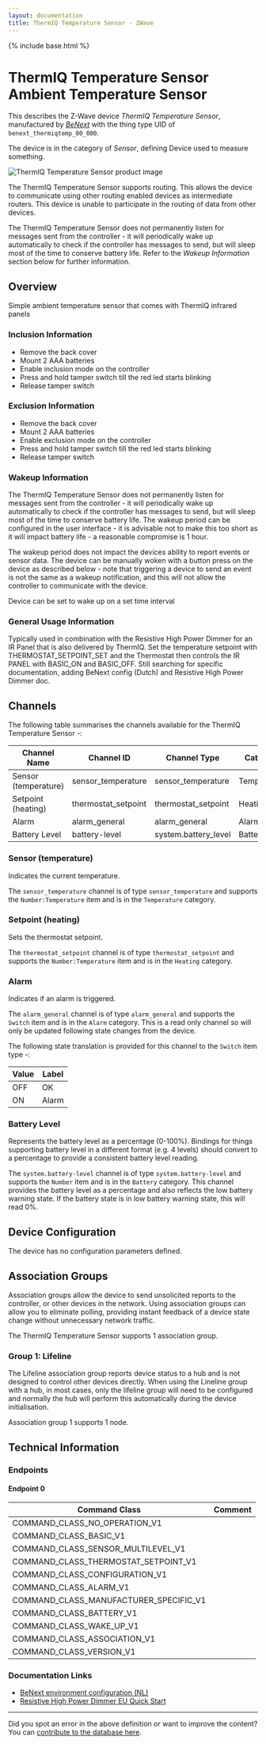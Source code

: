 ```yaml
---
layout: documentation
title: ThermIQ Temperature Sensor - ZWave
---
```


{% include base.html %}

# ThermIQ Temperature Sensor Ambient Temperature Sensor
This describes the Z-Wave device *ThermIQ Temperature Sensor*, manufactured by *[BeNext](http://www.benext.eu/)* with the thing type UID of ```benext_thermiqtemp_00_000```.

The device is in the category of *Sensor*, defining Device used to measure something.

![ThermIQ Temperature Sensor product image](https://opensmarthouse.org/zwavedatabase/1172/image/)


The ThermIQ Temperature Sensor supports routing. This allows the device to communicate using other routing enabled devices as intermediate routers.  This device is unable to participate in the routing of data from other devices.

The ThermIQ Temperature Sensor does not permanently listen for messages sent from the controller - it will periodically wake up automatically to check if the controller has messages to send, but will sleep most of the time to conserve battery life. Refer to the *Wakeup Information* section below for further information.

## Overview

Simple ambient temperature sensor that comes with ThermIQ infrared panels

### Inclusion Information

  * Remove the back cover
  * Mount 2 AAA batteries
  * Enable inclusion mode on the controller
  * Press and hold tamper switch till the red led starts blinking
  * Release tamper switch

### Exclusion Information

  * Remove the back cover
  * Mount 2 AAA batteries
  * Enable exclusion mode on the controller
  * Press and hold tamper switch till the red led starts blinking
  * Release tamper switch

### Wakeup Information

The ThermIQ Temperature Sensor does not permanently listen for messages sent from the controller - it will periodically wake up automatically to check if the controller has messages to send, but will sleep most of the time to conserve battery life. The wakeup period can be configured in the user interface - it is advisable not to make this too short as it will impact battery life - a reasonable compromise is 1 hour.

The wakeup period does not impact the devices ability to report events or sensor data. The device can be manually woken with a button press on the device as described below - note that triggering a device to send an event is not the same as a wakeup notification, and this will not allow the controller to communicate with the device.


Device can be set to wake up on a set time interval

### General Usage Information

Typically used in combination with the Resistive High Power Dimmer for an IR Panel that is also delivered by ThermIQ. Set the temperature setpoint with THERMOSTAT\_SETPOINT\_SET and the Thermostat then controls the IR PANEL with BASIC\_ON and BASIC\_OFF. Still searching for specific documentation, adding BeNext config (Dutch) and Resistive High Power Dimmer doc.

## Channels

The following table summarises the channels available for the ThermIQ Temperature Sensor -:

| Channel Name | Channel ID | Channel Type | Category | Item Type |
|--------------|------------|--------------|----------|-----------|
| Sensor (temperature) | sensor_temperature | sensor_temperature | Temperature | Number:Temperature | 
| Setpoint (heating) | thermostat_setpoint | thermostat_setpoint | Heating | Number:Temperature | 
| Alarm | alarm_general | alarm_general | Alarm | Switch | 
| Battery Level | battery-level | system.battery_level | Battery | Number |

### Sensor (temperature)
Indicates the current temperature.

The ```sensor_temperature``` channel is of type ```sensor_temperature``` and supports the ```Number:Temperature``` item and is in the ```Temperature``` category.

### Setpoint (heating)
Sets the thermostat setpoint.

The ```thermostat_setpoint``` channel is of type ```thermostat_setpoint``` and supports the ```Number:Temperature``` item and is in the ```Heating``` category.

### Alarm
Indicates if an alarm is triggered.

The ```alarm_general``` channel is of type ```alarm_general``` and supports the ```Switch``` item and is in the ```Alarm``` category. This is a read only channel so will only be updated following state changes from the device.

The following state translation is provided for this channel to the ```Switch``` item type -:

| Value | Label     |
|-------|-----------|
| OFF | OK |
| ON | Alarm |

### Battery Level
Represents the battery level as a percentage (0-100%). Bindings for things supporting battery level in a different format (e.g. 4 levels) should convert to a percentage to provide a consistent battery level reading.

The ```system.battery-level``` channel is of type ```system.battery-level``` and supports the ```Number``` item and is in the ```Battery``` category.
This channel provides the battery level as a percentage and also reflects the low battery warning state. If the battery state is in low battery warning state, this will read 0%.


## Device Configuration

The device has no configuration parameters defined.

## Association Groups

Association groups allow the device to send unsolicited reports to the controller, or other devices in the network. Using association groups can allow you to eliminate polling, providing instant feedback of a device state change without unnecessary network traffic.

The ThermIQ Temperature Sensor supports 1 association group.

### Group 1: Lifeline

The Lifeline association group reports device status to a hub and is not designed to control other devices directly. When using the Lineline group with a hub, in most cases, only the lifeline group will need to be configured and normally the hub will perform this automatically during the device initialisation.

Association group 1 supports 1 node.

## Technical Information

### Endpoints

#### Endpoint 0

| Command Class | Comment |
|---------------|---------|
| COMMAND_CLASS_NO_OPERATION_V1| |
| COMMAND_CLASS_BASIC_V1| |
| COMMAND_CLASS_SENSOR_MULTILEVEL_V1| |
| COMMAND_CLASS_THERMOSTAT_SETPOINT_V1| |
| COMMAND_CLASS_CONFIGURATION_V1| |
| COMMAND_CLASS_ALARM_V1| |
| COMMAND_CLASS_MANUFACTURER_SPECIFIC_V1| |
| COMMAND_CLASS_BATTERY_V1| |
| COMMAND_CLASS_WAKE_UP_V1| |
| COMMAND_CLASS_ASSOCIATION_V1| |
| COMMAND_CLASS_VERSION_V1| |

### Documentation Links

* [BeNext environment configuration (NL)](https://opensmarthouse.org/zwavedatabase/1172/Hoe-meld-ik-thermostaten-aan---ThermIQ.pdf)
* [Resistive High Power Dimmer EU Quick Start](https://opensmarthouse.org/zwavedatabase/1172/ir-paneel-dimmer.pdf)

---

Did you spot an error in the above definition or want to improve the content?
You can [contribute to the database here](https://opensmarthouse.org/zwavedatabase/1172).
